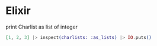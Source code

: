 # Elixir

print Charlist as list of integer

```elixir
[1, 2, 3] |> inspect(charlists: :as_lists) |> IO.puts()
```
